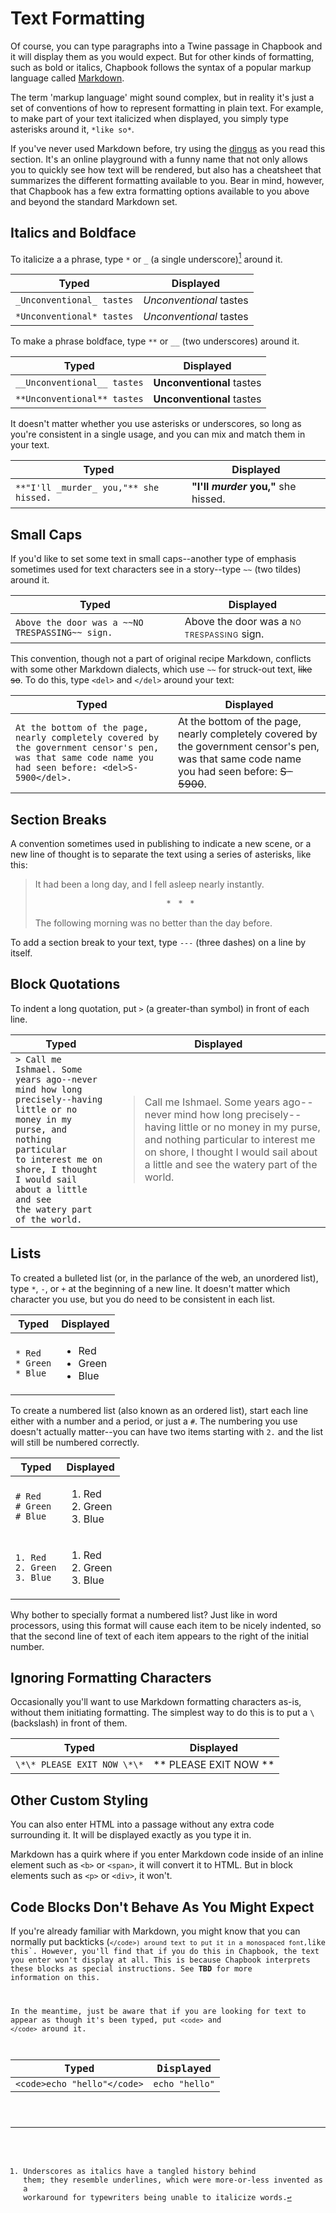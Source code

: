 # Text Formatting

Of course, you can type paragraphs into a Twine passage in Chapbook and it will display them as you would expect. But for other kinds of formatting, such as bold or italics, Chapbook follows the syntax of a popular markup language called [Markdown](markdown).

The term 'markup language' might sound complex, but in reality it's just a set of conventions of how to represent formatting in plain text. For example, to make part of your text italicized when displayed, you simply type asterisks around it, `*like so*`.

If you've never used Markdown before, try using the [dingus](dingus) as you read this section. It's an online playground with a funny name that not only allows you to quickly see how text will be rendered, but also has a cheatsheet that summarizes the different formatting available to you. Bear in mind, however, that Chapbook has a few extra formatting options available to you above and beyond the standard Markdown set.

## Italics and Boldface

To italicize a a phrase, type `*` or `_` (a single underscore)[^1] around it.

| Typed                     | Displayed               |
| ------------------------- | ----------------------- |
| `_Unconventional_ tastes` | _Unconventional_ tastes |
| `*Unconventional* tastes` | _Unconventional_ tastes |

To make a phrase boldface, type `**` or `__` (two underscores) around it.

| Typed                       | Displayed                 |
| --------------------------- | ------------------------- |
| `__Unconventional__ tastes` | **Unconventional** tastes |
| `**Unconventional** tastes` | **Unconventional** tastes |

It doesn't matter whether you use asterisks or underscores, so long as you're consistent in a single usage, and you can mix and match them in your text.

| Typed                                  | Displayed                            |
| -------------------------------------- | ------------------------------------ |
| `**"I'll _murder_ you,"** she hissed.` | **"I'll _murder_ you,"** she hissed. |

## Small Caps

If you'd like to set some text in small caps--another type of emphasis sometimes used for text characters see in a story--type `~~` (two tildes) around it.

| Typed                                           | Displayed                                                                                                                        |
| ----------------------------------------------- | -------------------------------------------------------------------------------------------------------------------------------- |
| `Above the door was a ~~NO TRESPASSING~~ sign.` | Above the door was a <span style="font-size: 70%; text-transform: uppercase; letter-spacing: 0.08em">NO TRESPASSING</span> sign. |

This convention, though not a part of original recipe Markdown, conflicts with some other Markdown dialects, which use `~~` for struck-out text, ~~like so~~. To do this, type `<del>` and `</del>` around your text:

| Typed                                                                                                                                                  | Displayed                                                                                                                                            |
| ------------------------------------------------------------------------------------------------------------------------------------------------------ | ---------------------------------------------------------------------------------------------------------------------------------------------------- |
| `At the bottom of the page, nearly completely covered by the government censor's pen, was that same code name you had seen before: <del>S-5900</del>.` | At the bottom of the page, nearly completely covered by the government censor's pen, was that same code name you had seen before: <del>S-5900</del>. |

## Section Breaks

A convention sometimes used in publishing to indicate a new scene, or a new line of thought is to separate the text using a series of asterisks, like this:

> It had been a long day, and I fell asleep nearly instantly.
>
> <p style="text-align: center">* &nbsp; * &nbsp; *</p>
> The following morning was no better than the day before.

To add a section break to your text, type `---` (three dashes) on a line by itself.

## Block Quotations

To indent a long quotation, put `>` (a greater-than symbol) in front of each line.

| Typed                                                                                                                                                                                                                                                | Displayed                                                                                                                                                                                                                                                   |
| ---------------------------------------------------------------------------------------------------------------------------------------------------------------------------------------------------------------------------------------------------- | ----------------------------------------------------------------------------------------------------------------------------------------------------------------------------------------------------------------------------------------------------------- |
| <code>&gt; Call me Ishmael. Some years ago--never mind how long precisely--having little or no money in my purse, and nothing particular to interest me on shore, I thought I would sail about a little and see the watery part of the world.</code> | <blockquote>Call me Ishmael. Some years ago--never mind how long precisely--having little or no money in my purse, and nothing particular to interest me on shore, I thought I would sail about a little and see the watery part of the world.</blockquote> |

## Lists

To created a bulleted list (or, in the parlance of the web, an unordered list), type `*`, `-`, or `+` at the beginning of a new line. It doesn't matter which character you use, but you do need to be consistent in each list.

<table>
	<thead><tr><th>Typed</th><th>Displayed</th></tr></thead>
	<tbody>
	<tr><td><code>* Red<br>* Green<br>* Blue</code></td><td><ul><li>Red</li><li>Green</li><li>Blue</li></ul></td></tr>
	</tbody>
</table>

To create a numbered list (also known as an ordered list), start each line either with a number and a period, or just a `#`. The numbering you use doesn't actually matter--you can have two items starting with `2.` and the list will still be numbered correctly.

<table>
	<thead><tr><th>Typed</th><th>Displayed</th></tr></thead>
	<tbody>
	<tr><td><code># Red<br># Green<br># Blue</code></td><td><ol><li>Red</li><li>Green</li><li>Blue</li></ol></td></tr>
	<tr><td><code>1. Red<br>2. Green<br>3. Blue</code></td><td><ol><li>Red</li><li>Green</li><li>Blue</li></ol></td></tr>
	</tbody>
</table>

Why bother to specially format a numbered list? Just like in word processors, using this format will cause each item to be nicely indented, so that the second line of text of each item appears to the right of the initial number.

## Ignoring Formatting Characters

Occasionally you'll want to use Markdown formatting characters as-is, without them initiating formatting. The simplest way to do this is to put a `\` (backslash) in front of them.

| Typed                       | Displayed                 |
| --------------------------- | ------------------------- |
| `\*\* PLEASE EXIT NOW \*\*` | \*\* PLEASE EXIT NOW \*\* |

## Other Custom Styling

You can also enter HTML into a passage without any extra code surrounding it. It will be displayed exactly as you type it in.

Markdown has a quirk where if you enter Markdown code inside of an inline element such as `<b>` or `<span>`, it will convert it to HTML. But in block elements such as `<p>` or `<div>`, it won't.

## Code Blocks Don't Behave As You Might Expect

If you're already familiar with Markdown, you might know that you can normally put backticks (<code>`</code>) around text to put it in a monospaced font,`like this`. However, you'll find that if you do this in Chapbook, the text you enter won't display at all. This is because Chapbook interprets these blocks as special instructions. See **TBD** for more information on this.

In the meantime, just be aware that if you are looking for text to appear as though it's been typed, put `<code>` and `</code>` around it.

| Typed                       | Displayed      |
| --------------------------- | -------------- |
| `<code>echo "hello"</code>` | `echo "hello"` |

[^1]:

    Underscores as italics have a tangled history behind them; they resemble underlines, which were more-or-less invented as a workaround for typewriters being unable to italicize words.

[markdown]: https://daringfireball.net/markdown
[dingus]: https://daringfireball.net/projects/markdown/dingus
[smallcaps]: https://practicaltypography.com/small-caps.html

